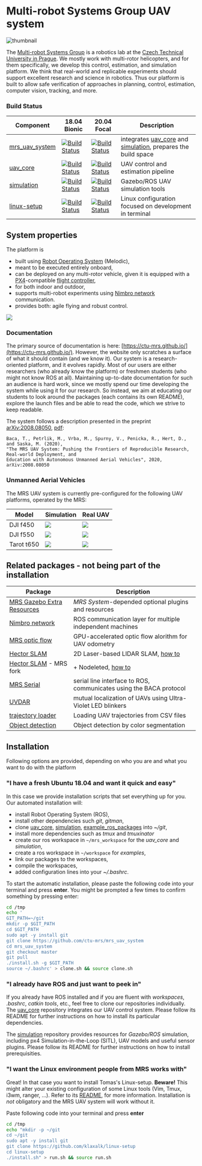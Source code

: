 # Multi-robot Systems Group UAV system
![thumbnail](.fig/drone_collage.jpg)

The [Multi-robot Systems Group](http://mrs.felk.cvut.cz) is a robotics lab at the [Czech Technical University in Prague](https://www.cvut.cz/).
We mostly work with multi-rotor helicopters, and for them specifically, we develop this control, estimation, and simulation platform.
We think that real-world and replicable experiments should support excellent research and science in robotics.
Thus our platform is built to allow safe verification of approaches in planning, control, estimation, computer vision, tracking, and more.

### Build Status

| Component                                                   | 18.04 Bionic                                                                                                                                                  | 20.04 Focal                                                                                                                                                 | Description                                                                                                                                  |
|-------------------------------------------------------------|---------------------------------------------------------------------------------------------------------------------------------------------------------------|-------------------------------------------------------------------------------------------------------------------------------------------------------------|----------------------------------------------------------------------------------------------------------------------------------------------|
| [mrs_uav_system](https://github.com/ctu-mrs/mrs_uav_system) | [![Build Status](http://badges.herokuapp.com/travis.com/ctu-mrs/mrs_uav_system?env=BADGE=bionic&label=Melodic)](https://travis-ci.com/ctu-mrs/mrs_uav_system) | [![Build Status](http://badges.herokuapp.com/travis.com/ctu-mrs/mrs_uav_system?env=BADGE=focal&label=Noetic)](https://travis-ci.com/ctu-mrs/mrs_uav_system) | integrates [uav_core](https://github.com/ctu-mrs/uav_core) and [simulation](https://github.com/ctu-mrs/simulation), prepares the build space |
| [uav_core](https://github.com/ctu-mrs/uav_core)             | [![Build Status](http://badges.herokuapp.com/travis.com/ctu-mrs/uav_core?env=BADGE=bionic&label=Melodic)](https://travis-ci.com/ctu-mrs/uav_core)             | [![Build Status](http://badges.herokuapp.com/travis.com/ctu-mrs/uav_core?env=BADGE=focal&label=Noetic)](https://travis-ci.com/ctu-mrs/uav_core)             | UAV control and estimation pipeline                                                                                                          |
| [simulation](https://github.com/ctu-mrs/simulation)         | [![Build Status](http://badges.herokuapp.com/travis.com/ctu-mrs/simulation?env=BADGE=bionic&label=Melodic)](https://travis-ci.com/ctu-mrs/simulation)         | [![Build Status](http://badges.herokuapp.com/travis.com/ctu-mrs/simulation?env=BADGE=focal&label=Noetic)](https://travis-ci.com/ctu-mrs/simulation)         | Gazebo/ROS UAV simulation tools                                                                                                              |
| [linux-setup](https://github.com/klaxalk/linux-setup)       | [![Build Status](http://badges.herokuapp.com/travis.com/klaxalk/linux-setup?env=BADGE=bionic+ARCH=amd&label=Bionic)](https://travis-ci.com/klaxalk/linux-setup)        | [![Build Status](http://badges.herokuapp.com/travis.com/klaxalk/linux-setup?env=BADGE=focal+ARCH=amd&label=Focal)](https://travis-ci.com/klaxalk/linux-setup)        | Linux configuration focused on development in terminal                                                                                       |

## System properties

The platform is

* built using [Robot Operating System](https://www.ros.org/) (Melodic),
* meant to be executed entirely onboard,
* can be deployed on any multi-rotor vehicle, given it is equipped with a [PX4](https://github.com/ctu-mrs/px4_firmware)-compatible [flight controller](https://pixhawk.org/),
* for both indoor and outdoor,
* supports multi-robot experiments using [Nimbro network](https://github.com/ctu-mrs/nimbro_network) communication.
* provides both: agile flying and robust control.

![](https://github.com/ctu-mrs/mrs_uav_system/raw/gifs/gazebo_circle.gif)

### Documentation

The primary source of documentation is here: [https://ctu-mrs.github.io/](https://ctu-mrs.github.io/).
However, the website only scratches a surface of what it should contain (and we know it).
Our system is a research-oriented platform, and it evolves rapidly.
Most of our users are either researchers (who already know the platform) or freshmen students (who might not know ROS at all).
Maintaining up-to-date documentation for such an audience is hard work, since we mostly spend our time developing the system while using it for our research.
So instead, we aim at educating our students to look around the packages (each contains its own README), explore the launch files and be able to read the code, which we strive to keep readable.

The system follows a description presented in the preprint [arXiv:2008.08050](https://arxiv.org/abs/2008.08050), [pdf](https://arxiv.org/pdf/2008.08050):
```
Baca, T., Petrlik, M., Vrba, M., Spurny, V., Penicka, R., Hert, D., and Saska, M. (2020),
"The MRS UAV System: Pushing the Frontiers of Reproducible Research, Real-world Deployment, and
Education with Autonomous Unmanned Aerial Vehicles", 2020, arXiv:2008.08050
```

### Unmanned Aerial Vehicles

The MRS UAV system is currently pre-configured for the following UAV platforms, operated by the MRS:

| Model      | Simulation                    | Real UAV                |
|------------|-------------------------------|-------------------------|
| DJI f450   | ![](.fig/f450_simulation.jpg) | ![](.fig/f450_real.jpg) |
| DJI f550   | ![](.fig/f550_simulation.jpg) | ![](.fig/f550_real.jpg) |
| Tarot t650 | ![](.fig/t650_simulation.jpg) | ![](.fig/t650_real.jpg) |

## Related packages - not being part of the installation

| Package                                                                              | Description                                                                                   |
|--------------------------------------------------------------------------------------|-----------------------------------------------------------------------------------------------|
| [MRS Gazebo Extra Resources](https://github.com/ctu-mrs/mrs_gazebo_extras_resources) | *MRS System*-depended optional plugins and resources                                          |
| [Nimbro network](https://github.com/ctu-mrs/nimbro_network)                          | ROS communication layer for multiple independent machines                                     |
| [MRS optic flow](https://github.com/ctu-mrs/mrs_optic_flow)                          | GPU-accelerated optic flow alorithm for UAV odometry                                          |
| [Hector SLAM](https://github.com/tu-darmstadt-ros-pkg/hector_slam)                   | 2D Laser-based LIDAR SLAM, [how to](https://ctu-mrs.github.io/docs/software/hector_slam.html) |
| [Hector SLAM](https://github.com/ctu-mrs/hector_slam) - MRS fork                     | + Nodeleted, [how to](https://ctu-mrs.github.io/docs/software/hector_slam.html)               |
| [MRS Serial](https://github.com/ctu-mrs/mrs_serial)                                  | serial line interface to ROS, communicates using the BACA protocol                            |
| [UVDAR](https://github.com/ctu-mrs/uvdar)                                            | mutual localization of UAVs using Ultra-Violet LED blinkers                                   |
| [trajectory loader](https://github.com/ctu-mrs/trajectory_loader)                    | Loading UAV trajectories from CSV files                                                       |
| [Object detection](https://github.com/ctu-mrs/object_detect)                         | Object detection by color segmentation                                                        |

## Installation

Following options are provided, depending on who you are and what you want to do with the platform

### "I have a fresh Ubuntu 18.04 and want it quick and easy"

In this case we provide installation scripts that set everything up for you.
Our automated installation will:
* install Robot Operating System (ROS),
* install other dependencies such *git*, *gitman*,
* clone [uav_core](https://github.com/ctu-mrs/uav_core), [simulation](https://github.com/ctu-mrs/simulation), [example_ros_packages](https://github.com/ctu-mrs/example_ros_packages) into *~/git*,
* install more dependencies such as *tmux* and *tmuxinator*
* create our ros workspace in ```~/mrs_workspace``` for the *uav_core* and *simulation*,
* create a ros workspace in ```~/workspace``` for *examples*,
* link our packages to the workspaces,
* compile the workspaces,
* added configuration lines into your *~/.bashrc*.

To start the automatic installation, please paste the following code into your terminal and press **enter**.
You might be prompted a few times to confirm something by pressing enter:
```bash
cd /tmp
echo '
GIT_PATH=~/git
mkdir -p $GIT_PATH
cd $GIT_PATH
sudo apt -y install git
git clone https://github.com/ctu-mrs/mrs_uav_system
cd mrs_uav_system
git checkout master
git pull
./install.sh -g $GIT_PATH
source ~/.bashrc' > clone.sh && source clone.sh
```

### "I already have ROS and just want to peek in"

If you already have ROS installed and if you are fluent with *workspaces*, *.bashrc*, *catkin tools*, etc., feel free to clone our repositories individually.
The [uav_core](https://github.com/ctu-mrs/uav_core) repository integrates our UAV control system.
Please follow its README for further instructions on how to install its particular dependencies.

The [simulation](https://github.com/ctu-mrs/simulation) repository provides resources for *Gazebo/ROS* simulation, including px4 Simulation-in-the-Loop (SITL), UAV models and useful sensor plugins.
Please follow its README for further instructions on how to install prerequisities.

### "I want the Linux environment people from MRS works with"

Great! In that case you want to install Tomas's Linux-setup.
**Beware!** This might alter your existing configuration of some Linux tools (Vim, Tmux, i3wm, ranger, ...).
Refer to its [README](https://github.com/klaxalk/linux-setup), for more information.
Installation is *not* obligatory and the MRS UAV system will work without it.

Paste following code into your terminal and press **enter**
```bash
cd /tmp
echo "mkdir -p ~/git
cd ~/git
sudo apt -y install git
git clone https://github.com/klaxalk/linux-setup
cd linux-setup
./install.sh" > run.sh && source run.sh
```
